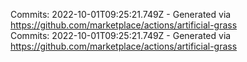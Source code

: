 Commits: 2022-10-01T09:25:21.749Z - Generated via https://github.com/marketplace/actions/artificial-grass
<br>
Commits: 2022-10-01T09:25:21.749Z - Generated via https://github.com/marketplace/actions/artificial-grass
<br>
